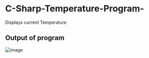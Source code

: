 # C-Sharp-Temperature-Program-

Displays current Temperature

## Output of program
![image](https://user-images.githubusercontent.com/74310324/190106739-c23b7925-4036-4b60-9922-717be935f04b.png)

